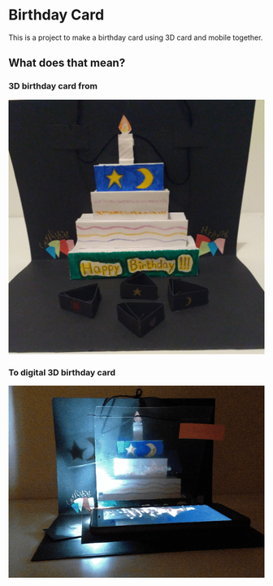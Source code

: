 # Birthday Card

This is a project to make a birthday card using 3D card and mobile together.

## What does that mean?

### 3D birthday card from

![3D birthday card](3d-card.jpg)

### To digital 3D birthday card

![digital 3D birthday card](card-video.gif)
